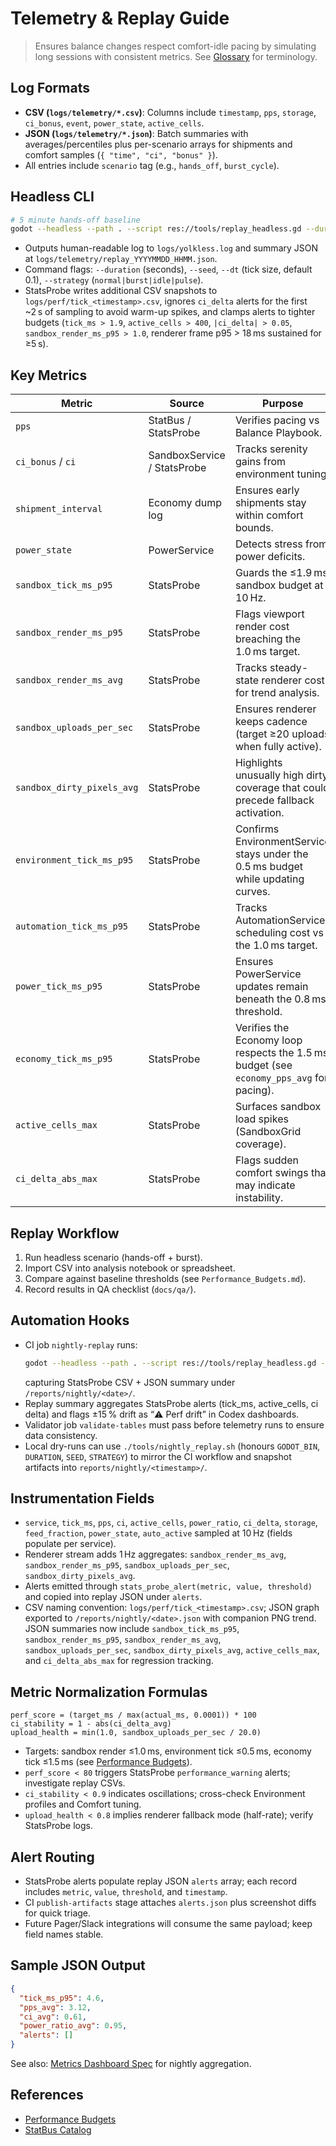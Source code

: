 # Telemetry & Replay Guide

> Ensures balance changes respect comfort-idle pacing by simulating long sessions with consistent metrics. See [Glossary](../Glossary.md) for terminology.

## Log Formats
- **CSV (`logs/telemetry/*.csv`)**: Columns include `timestamp`, `pps`, `storage`, `ci_bonus`, `event`, `power_state`, `active_cells`.
- **JSON (`logs/telemetry/*.json`)**: Batch summaries with averages/percentiles plus per-scenario arrays for shipments and comfort samples (`{ "time", "ci", "bonus" }`).
- All entries include `scenario` tag (e.g., `hands_off`, `burst_cycle`).

## Headless CLI
```bash
# 5 minute hands-off baseline
godot --headless --path . --script res://tools/replay_headless.gd --duration=300 --seed=12345 --strategy=idle
```
- Outputs human-readable log to `logs/yolkless.log` and summary JSON at `logs/telemetry/replay_YYYYMMDD_HHMM.json`.
- Command flags: `--duration` (seconds), `--seed`, `--dt` (tick size, default 0.1), `--strategy` (`normal|burst|idle|pulse`).
- StatsProbe writes additional CSV snapshots to `logs/perf/tick_<timestamp>.csv`, ignores `ci_delta` alerts for the first ~2 s of sampling to avoid warm-up spikes, and clamps alerts to tighter budgets (`tick_ms > 1.9`, `active_cells > 400`, `|ci_delta| > 0.05`, `sandbox_render_ms_p95 > 1.0`, renderer frame p95 > 18 ms sustained for ≥5 s).

## Key Metrics
| Metric | Source | Purpose |
| ------ | ------ | ------- |
| `pps` | StatBus / StatsProbe | Verifies pacing vs Balance Playbook. |
| `ci_bonus` / `ci` | SandboxService / StatsProbe | Tracks serenity gains from environment tuning. |
| `shipment_interval` | Economy dump log | Ensures early shipments stay within comfort bounds. |
| `power_state` | PowerService | Detects stress from power deficits. |
| `sandbox_tick_ms_p95` | StatsProbe | Guards the ≤1.9 ms sandbox budget at 10 Hz. |
| `sandbox_render_ms_p95` | StatsProbe | Flags viewport render cost breaching the 1.0 ms target. |
| `sandbox_render_ms_avg` | StatsProbe | Tracks steady-state renderer cost for trend analysis. |
| `sandbox_uploads_per_sec` | StatsProbe | Ensures renderer keeps cadence (target ≥20 uploads when fully active). |
| `sandbox_dirty_pixels_avg` | StatsProbe | Highlights unusually high dirty coverage that could precede fallback activation. |
| `environment_tick_ms_p95` | StatsProbe | Confirms EnvironmentService stays under the 0.5 ms budget while updating curves. |
| `automation_tick_ms_p95` | StatsProbe | Tracks AutomationService scheduling cost vs the 1.0 ms target. |
| `power_tick_ms_p95` | StatsProbe | Ensures PowerService updates remain beneath the 0.8 ms threshold. |
| `economy_tick_ms_p95` | StatsProbe | Verifies the Economy loop respects the 1.5 ms budget (see `economy_pps_avg` for pacing). |
| `active_cells_max` | StatsProbe | Surfaces sandbox load spikes (SandboxGrid coverage). |
| `ci_delta_abs_max` | StatsProbe | Flags sudden comfort swings that may indicate instability. |

## Replay Workflow
1. Run headless scenario (hands-off + burst).
2. Import CSV into analysis notebook or spreadsheet.
3. Compare against baseline thresholds (see `Performance_Budgets.md`).
4. Record results in QA checklist (`docs/qa/`).

## Automation Hooks
- CI job `nightly-replay` runs:
  ```bash
  godot --headless --path . --script res://tools/replay_headless.gd --duration=300 --seed=42
  ```
  capturing StatsProbe CSV + JSON summary under `/reports/nightly/<date>/`.
- Replay summary aggregates StatsProbe alerts (tick_ms, active_cells, ci delta) and flags ±15 % drift as “⚠️ Perf drift” in Codex dashboards.
- Validator job `validate-tables` must pass before telemetry runs to ensure data consistency.
- Local dry-runs can use `./tools/nightly_replay.sh` (honours `GODOT_BIN`, `DURATION`, `SEED`, `STRATEGY`) to mirror the CI workflow and snapshot artifacts into `reports/nightly/<timestamp>/`.

## Instrumentation Fields
- `service`, `tick_ms`, `pps`, `ci`, `active_cells`, `power_ratio`, `ci_delta`, `storage`, `feed_fraction`, `power_state`, `auto_active` sampled at 10 Hz (fields populate per service).
- Renderer stream adds 1 Hz aggregates: `sandbox_render_ms_avg`, `sandbox_render_ms_p95`, `sandbox_uploads_per_sec`, `sandbox_dirty_pixels_avg`.
- Alerts emitted through `stats_probe_alert(metric, value, threshold)` and copied into replay JSON under `alerts`.
- CSV naming convention: `logs/perf/tick_<timestamp>.csv`; JSON graph exported to `/reports/nightly/<date>.json` with companion PNG trend. JSON summaries now include `sandbox_tick_ms_p95`, `sandbox_render_ms_p95`, `sandbox_render_ms_avg`, `sandbox_uploads_per_sec`, `sandbox_dirty_pixels_avg`, `active_cells_max`, and `ci_delta_abs_max` for regression tracking.

## Metric Normalization Formulas
```
perf_score = (target_ms / max(actual_ms, 0.0001)) * 100
ci_stability = 1 - abs(ci_delta_avg)
upload_health = min(1.0, sandbox_uploads_per_sec / 20.0)
```
- Targets: sandbox render ≤1.0 ms, environment tick ≤0.5 ms, economy tick ≤1.5 ms (see [Performance Budgets](Performance_Budgets.md)).
- `perf_score < 80` triggers StatsProbe `performance_warning` alerts; investigate replay CSVs.
- `ci_stability < 0.9` indicates oscillations; cross-check Environment profiles and Comfort tuning.
- `upload_health < 0.8` implies renderer fallback mode (half-rate); verify StatsProbe logs.

## Alert Routing
- StatsProbe alerts populate replay JSON `alerts` array; each record includes `metric`, `value`, `threshold`, and `timestamp`.
- CI `publish-artifacts` stage attaches `alerts.json` plus screenshot diffs for quick triage.
- Future Pager/Slack integrations will consume the same payload; keep field names stable.

## Sample JSON Output
```json
{
  "tick_ms_p95": 4.6,
  "pps_avg": 3.12,
  "ci_avg": 0.61,
  "power_ratio_avg": 0.95,
  "alerts": []
}
```
See also: [Metrics Dashboard Spec](../qa/Metrics_Dashboard_Spec.md) for nightly aggregation.

## References
- [Performance Budgets](Performance_Budgets.md)
- [StatBus Catalog](../architecture/StatBus_Catalog.md)
